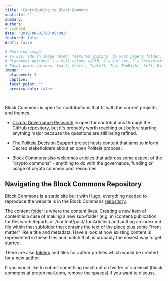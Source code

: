 ```yaml
---
title: 'Contributing to Block Commons'
subtitle: ''
summary: 
authors:
- richard
date: "2019-08-01T00:00:00Z"
featured: false
draft: false

# Featured image
# To use, add an image named `featured.jpg/png` to your page's folder.
# Placement options: 1 = Full column width, 2 = Out-set, 3 = Screen-width
# Focal point options: Smart, Center, TopLeft, Top, TopRight, Left, Right, BottomLeft, Bottom, BottomRight
image:
  placement: 3
  caption: ''
  focal_point: ""
  preview_only: false

---
```


Block Commons is open for contributions that fit with the current projects and themes. 

* [Crypto Governance Research](https://www.blockcommons.red/crypto-governance-research/overviews/) is open for contributions through the GitHub [repository](https://github.com/RichardRed0x/crypto-governance-research), but it's probably worth reaching out before starting anything major because the questions are still being refined.

* The [Politeia Decision Support](https://www.blockcommons.red/project/politeia-decision-support/) project hosts content that aims to inform Decred stakeholders about an open Politeia proposal.

* Block Commons also welcomes articles that address some aspect of the "crypto commons" - anything to do with the governance, funding or usage of crypto common pool resources. 

## Navigating the Block Commons Repository

Block Commons is a static site built with Hugo, everything needed to reproduce the website is in the Block Commons [repository](https://github.com/block-commons/block-commons/). 

The content [folder](https://github.com/block-commons/block-commons/tree/master/content) is where the content lives. Creating a new item of content is a case of making a new sub-folder (e.g. in /content/publication for Research Reports or /content/post/ for Articles) and putting an index.md file within that subfolder that contains the text of the piece plus some "front matter" like a title and metadata. Have a look at how existing content is represented in these files and match that, is probably the easiest way to get started.

There are also [folders](https://github.com/block-commons/block-commons/tree/master/content/authors) and files for author profiles which would be created for a new author. 

If you would like to submit something reach out on twitter or via email (block commons at proton mail.com, remove the spaces) if you want to discuss.